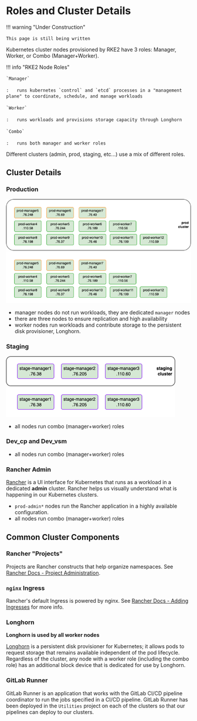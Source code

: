 # Roles and Cluster Details

!!! warning "Under Construction"

    This page is still being written

Kubernetes cluster nodes provisioned by RKE2 have 3 roles: Manager, Worker, or Combo (Manager+Worker).

!!! info "RKE2 Node Roles"

    `Manager`

    :   runs kubernetes `control` and `etcd` processes in a "management plane" to coordinate, schedule, and manage workloads

    `Worker`

    :   runs workloads and provisions storage capacity through Longhorn

    `Combo`

    :   runs both manager and worker roles

Different clusters (admin, prod, staging, etc...) use a mix of different roles.

## Cluster Details

### Production

![prod-cluster diagram](../assets/prod-cluster.png#only-light)
![prod-cluster diagram dark](../assets/prod-cluster-dark.png#only-dark)

* manager nodes do not run workloads, they are dedicated `manager` nodes
* there are three nodes to ensure replication and high availability
* worker nodes run workloads and contribute storage to the persistent disk provisioner, Longhorn.

### Staging

![staging-cluster diagram](../assets/staging-cluster.png#only-light)
![staging-cluster diagram dark](../assets/staging-cluster-dark.png#only-dark)

* all nodes run combo (manager+worker) roles

### Dev_cp and Dev_vsm

* all nodes run combo (manager+worker) roles

### Rancher Admin

[Rancher](https://www.suse.com/products/suse-rancher/) is a UI interface for Kubernetes that runs as a workload in a dedicated **admin** cluster. Rancher helps us visually understand what is happening in our Kubernetes clusters.

* `prod-admin*` nodes run the Rancher application in a highly available configuration.
* all nodes run combo (manager+worker) roles

## Common Cluster Components

### Rancher "Projects"

Projects are Rancher constructs that help organize namespaces. See [Rancher Docs - Project Administration](https://rancher.com/docs/rancher/v2.6/en/project-admin/).

### `nginx` Ingress

Rancher's default Ingress is powered by nginx. See [Rancher Docs - Adding Ingresses](https://rancher.com/docs/rancher/v2.6/en/k8s-in-rancher/load-balancers-and-ingress/ingress/) for more info.

### Longhorn

**Longhorn is used by all worker nodes**

[Longhorn](https://www.longhorn.io) is a persistent disk provisioner for Kubernetes; it allows pods to request storage that remains available independent of the pod lifecycle. Regardless of the cluster, any node with a worker role (including the combo role) has an additional block device that is dedicated for use by Longhorn.

### GitLab Runner

GitLab Runner is an application that works with the GitLab CI/CD pipeline coordinator to run the jobs specified in a CI/CD pipeline. GitLab Runner has been deployed in the `Utilities` project on each of the clusters so that our pipelines can deploy to our clusters.
